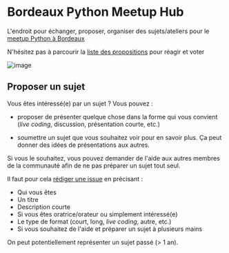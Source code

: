 # Bordeaux Python Meetup Hub

L'endroit pour échanger, proposer, organiser des sujets/ateliers pour le [meetup
Python à Bordeaux](https://www.meetup.com/py-bdx/)

N'hésitez pas à parcourir la [liste des
propositions](https://github.com/pybdx/meetup-hub/issues) pour réagir et voter

![image](https://cloud.githubusercontent.com/assets/1388706/21383842/f94e72d8-c767-11e6-9ae3-0443f9a59d17.png)


## Proposer un sujet

Vous êtes intéressé(e) par un sujet ? Vous pouvez :

* proposer de présenter quelque chose dans la forme qui vous convient (*live coding*,
  discussion, présentation courte, etc.)

* soumettre un sujet que vous souhaitez voir pour en savoir plus. Ça peut donner des
  idées de présentations aux autres.

Si vous le souhaitez, vous pouvez demander de l'aide aux autres membres de la
communauté afin de ne pas préparer un sujet tout seul.

Il faut pour cela [rédiger une issue](https://github.com/pybdx/meetup-hub/issues/new)
en précisant :

* Qui vous êtes
* Un titre
* Description courte
* Si vous êtes oratrice/orateur ou simplement intéressé(e)
* Le type de format (court, long, *live coding*, autre, etc.)
* Si vous souhaitez de l'aide et préparer un sujet à plusieurs mains

On peut potentiellement représenter un sujet passé (> 1 an).
